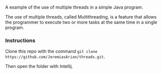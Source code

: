 A example of the use of multiple threads in a simple Java program.

 The use of multiple threads, called Multithreading, is a feature that allows the programmer to execute two or more tasks at the same time in a single program.

 ### Instructions

 Clone this repo with the command `git clone https://github.com/JeremiasArian/threads.git`.

 Then open the folder with Intellij.
